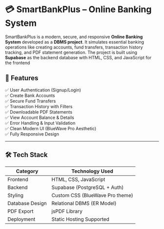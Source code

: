 # 💳 SmartBankPlus – Online Banking System

SmartBankPlus is a modern, secure, and responsive **Online Banking System** developed as a **DBMS project**. It simulates essential banking operations like creating accounts, fund transfers, transaction history tracking, and PDF statement generation. The project is built using **Supabase** as the backend database with HTML, CSS, and JavaScript for the frontend

## 🚀 Features

✅ User Authentication (Signup/Login)  
✅ Create Bank Accounts  
✅ Secure Fund Transfers  
✅ Transaction History with Filters  
✅ Downloadable PDF Statements  
✅ View Account Balance & Details  
✅ Error Handling & Input Validation  
✅ Clean Modern UI (BlueWave Pro Aesthetic)  
✅ Fully Responsive Design  

---

## 🛠️ Tech Stack

| Category        | Technology Used              |
|-----------------|-----------------------------|
| Frontend        | HTML, CSS, JavaScript       |
| Backend         | Supabase (PostgreSQL + Auth)|
| Styling         | Custom CSS (BlueWave Pro theme) |
| Database Design | Relational DBMS (ER Model)  |
| PDF Export      | jsPDF Library               |
| Deployment      | Static Hosting Supported    |
